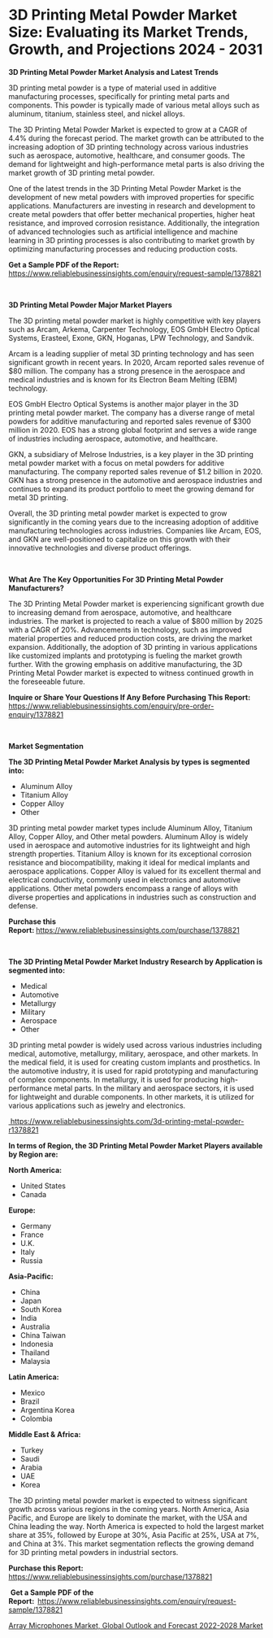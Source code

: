 <p><h1>3D Printing Metal Powder Market Size: Evaluating its Market Trends, Growth, and Projections 2024 - 2031</h1></p><p><strong>3D Printing Metal Powder Market Analysis and Latest Trends</strong></p>
<p><p>3D printing metal powder is a type of material used in additive manufacturing processes, specifically for printing metal parts and components. This powder is typically made of various metal alloys such as aluminum, titanium, stainless steel, and nickel alloys.</p><p>The 3D Printing Metal Powder Market is expected to grow at a CAGR of 4.4% during the forecast period. The market growth can be attributed to the increasing adoption of 3D printing technology across various industries such as aerospace, automotive, healthcare, and consumer goods. The demand for lightweight and high-performance metal parts is also driving the market growth of 3D printing metal powder.</p><p>One of the latest trends in the 3D Printing Metal Powder Market is the development of new metal powders with improved properties for specific applications. Manufacturers are investing in research and development to create metal powders that offer better mechanical properties, higher heat resistance, and improved corrosion resistance. Additionally, the integration of advanced technologies such as artificial intelligence and machine learning in 3D printing processes is also contributing to market growth by optimizing manufacturing processes and reducing production costs.</p></p>
<p><strong>Get a Sample PDF of the Report:&nbsp;</strong> <a href="https://www.reliablebusinessinsights.com/enquiry/request-sample/1378821">https://www.reliablebusinessinsights.com/enquiry/request-sample/1378821</a></p>
<p>&nbsp;</p>
<p><strong>3D Printing Metal Powder Major Market Players</strong></p>
<p><p>The 3D printing metal powder market is highly competitive with key players such as Arcam, Arkema, Carpenter Technology, EOS GmbH Electro Optical Systems, Erasteel, Exone, GKN, Hoganas, LPW Technology, and Sandvik. </p><p>Arcam is a leading supplier of metal 3D printing technology and has seen significant growth in recent years. In 2020, Arcam reported sales revenue of $80 million. The company has a strong presence in the aerospace and medical industries and is known for its Electron Beam Melting (EBM) technology.</p><p>EOS GmbH Electro Optical Systems is another major player in the 3D printing metal powder market. The company has a diverse range of metal powders for additive manufacturing and reported sales revenue of $300 million in 2020. EOS has a strong global footprint and serves a wide range of industries including aerospace, automotive, and healthcare.</p><p>GKN, a subsidiary of Melrose Industries, is a key player in the 3D printing metal powder market with a focus on metal powders for additive manufacturing. The company reported sales revenue of $1.2 billion in 2020. GKN has a strong presence in the automotive and aerospace industries and continues to expand its product portfolio to meet the growing demand for metal 3D printing.</p><p>Overall, the 3D printing metal powder market is expected to grow significantly in the coming years due to the increasing adoption of additive manufacturing technologies across industries. Companies like Arcam, EOS, and GKN are well-positioned to capitalize on this growth with their innovative technologies and diverse product offerings.</p></p>
<p>&nbsp;</p>
<p><strong>What Are The Key Opportunities For 3D Printing Metal Powder Manufacturers?</strong></p>
<p><p>The 3D Printing Metal Powder market is experiencing significant growth due to increasing demand from aerospace, automotive, and healthcare industries. The market is projected to reach a value of $800 million by 2025 with a CAGR of 20%. Advancements in technology, such as improved material properties and reduced production costs, are driving the market expansion. Additionally, the adoption of 3D printing in various applications like customized implants and prototyping is fueling the market growth further. With the growing emphasis on additive manufacturing, the 3D Printing Metal Powder market is expected to witness continued growth in the foreseeable future.</p></p>
<p><strong>Inquire or Share Your Questions If Any Before Purchasing This Report:</strong> <a href="https://www.reliablebusinessinsights.com/enquiry/pre-order-enquiry/1378821">https://www.reliablebusinessinsights.com/enquiry/pre-order-enquiry/1378821</a></p>
<p>&nbsp;</p>
<p><strong>Market Segmentation</strong></p>
<p><strong>The 3D Printing Metal Powder Market Analysis by types is segmented into:</strong></p>
<p><ul><li>Aluminum Alloy</li><li>Titanium Alloy</li><li>Copper Alloy</li><li>Other</li></ul></p>
<p><p>3D printing metal powder market types include Aluminum Alloy, Titanium Alloy, Copper Alloy, and Other metal powders. Aluminum Alloy is widely used in aerospace and automotive industries for its lightweight and high strength properties. Titanium Alloy is known for its exceptional corrosion resistance and biocompatibility, making it ideal for medical implants and aerospace applications. Copper Alloy is valued for its excellent thermal and electrical conductivity, commonly used in electronics and automotive applications. Other metal powders encompass a range of alloys with diverse properties and applications in industries such as construction and defense.</p></p>
<p><strong>Purchase this Report:&nbsp;</strong><a href="https://www.reliablebusinessinsights.com/purchase/1378821">https://www.reliablebusinessinsights.com/purchase/1378821</a></p>
<p>&nbsp;</p>
<p><strong>The 3D Printing Metal Powder Market Industry Research by Application is segmented into:</strong></p>
<p><ul><li>Medical</li><li>Automotive</li><li>Metallurgy</li><li>Military</li><li>Aerospace</li><li>Other</li></ul></p>
<p><p>3D printing metal powder is widely used across various industries including medical, automotive, metallurgy, military, aerospace, and other markets. In the medical field, it is used for creating custom implants and prosthetics. In the automotive industry, it is used for rapid prototyping and manufacturing of complex components. In metallurgy, it is used for producing high-performance metal parts. In the military and aerospace sectors, it is used for lightweight and durable components. In other markets, it is utilized for various applications such as jewelry and electronics.</p></p>
<p><a href="https://www.reliablebusinessinsights.com/3d-printing-metal-powder-r1378821">&nbsp;https://www.reliablebusinessinsights.com/3d-printing-metal-powder-r1378821</a></p>
<p><strong>In terms of Region, the 3D Printing Metal Powder Market Players available by Region are:</strong></p>
<p>
    <p> <strong> North America: </strong>
        <ul>
            <li>United States</li>
            <li>Canada</li>
        </ul>
        </p> 
    <p> <strong> Europe: </strong>
        <ul>
            <li>Germany</li>
            <li>France</li>
            <li>U.K.</li>
            <li>Italy</li>
            <li>Russia</li>
        </ul>
        </p> 
    <p> <strong> Asia-Pacific: </strong>
        <ul>
            <li>China</li>
            <li>Japan</li>
            <li>South Korea</li>
            <li>India</li>
            <li>Australia</li>
            <li>China Taiwan</li>
            <li>Indonesia</li>
            <li>Thailand</li>
            <li>Malaysia</li>
        </ul>
        </p> 
    <p> <strong> Latin America: </strong>
        <ul>
            <li>Mexico</li>
            <li>Brazil</li>
            <li>Argentina Korea</li>
            <li>Colombia</li>
        </ul>
        </p> 
    <p> <strong> Middle East & Africa: </strong>
        <ul>
            <li>Turkey</li>
            <li>Saudi</li>
            <li>Arabia</li>
            <li>UAE</li>
            <li>Korea</li>
        </ul>
    </p>
    </p>
<p><p>The 3D printing metal powder market is expected to witness significant growth across various regions in the coming years. North America, Asia Pacific, and Europe are likely to dominate the market, with the USA and China leading the way. North America is expected to hold the largest market share at 35%, followed by Europe at 30%, Asia Pacific at 25%, USA at 7%, and China at 3%. This market segmentation reflects the growing demand for 3D printing metal powders in industrial sectors.</p></p>
<p><strong>Purchase this Report: </strong><a href="https://www.reliablebusinessinsights.com/purchase/1378821">https://www.reliablebusinessinsights.com/purchase/1378821</a></p>
<p>&nbsp;<strong>Get a Sample PDF of the Report:&nbsp;&nbsp;</strong><a href="https://www.reliablebusinessinsights.com/enquiry/request-sample/1378821">https://www.reliablebusinessinsights.com/enquiry/request-sample/1378821</a></p>
<p><strong></strong></p>
<p><p><a href="https://github.com/airdrophunter675/Market-Research-Report-List-1/blob/main/array-microphones-market-global-outlook-and-forecast-2022-2028-market.md">Array Microphones Market, Global Outlook and Forecast 2022-2028 Market</a></p></p>